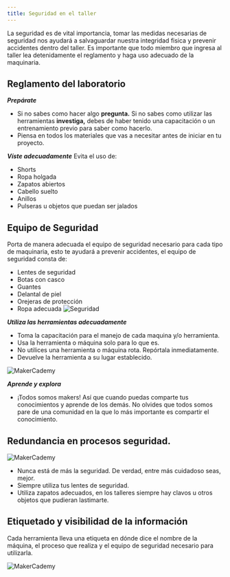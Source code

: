 ```yaml
---
title: Seguridad en el taller
---
```

La seguridad es de vital importancia, tomar las medidas necesarias de seguridad nos ayudará a salvaguardar nuestra integridad fisica y prevenir accidentes dentro del taller.
Es importante que todo miembro que ingresa al taller lea detenidamente el reglamento y haga uso adecuado de la maquinaria.

##  Reglamento del laboratorio

***Prepárate***
- Si no sabes como hacer algo **pregunta.** Si no sabes como utilizar las herramientas **investiga,** debes de haber tenido una capacitación o un entrenamiento previo para saber como hacerlo. 
- Piensa en todos los materiales que vas a necesitar antes de iniciar en tu proyecto.

***Víste adecuadamente***
Evita el uso de:
- Shorts
- Ropa holgada
- Zapatos abiertos
- Cabello suelto
- Anillos
- Pulseras u objetos que puedan ser jalados

## Equipo de Seguridad
Porta de manera adecuada el equipo de seguridad necesario para cada tipo de maquinaria, esto te ayudará a prevenir accidentes, el equipo de seguridad consta de: 
- Lentes de seguridad
- Botas con casco
- Guantes
- Delantal de piel
- Orejeras de protección
- Ropa adecuada
![Seguridad]({{site.baseurl}}/img/seguridad.jpg)

***Utiliza las herramientas adecuadamente***
- Toma la capacitación para el manejo de cada maquina y/o herramienta.
- Usa la herramienta o máquina solo para lo que es.
- No utilices una herramienta o máquina rota. Repórtala inmediatamente.
- Devuelve la herramienta a su lugar establecido.


![MakerCademy]({{site.baseurl}}/img/segu.jpg)

***Aprende y explora***
- ¡Todos somos makers! Así que cuando puedas comparte tus conocimientos y aprende de los demás. No olvides que todos somos pare de una comunidad en la que lo más importante es compartir el conocimiento.


## Redundancia en procesos seguridad.

![MakerCademy]({{site.baseurl}}/img/seg.jpeg)

- Nunca está de más la seguridad. De verdad, entre más cuidadoso seas, mejor. 
- Siempre utiliza tus lentes de seguridad.
- Utiliza zapatos adecuados, en los talleres siempre hay clavos u otros objetos que pudieran lastimarte.

## Etiquetado y visibilidad de la información
Cada herramienta lleva una etiqueta en dónde dice el nombre de la máquina, el proceso que realiza y el equipo de seguridad necesario para utilizarla.

![MakerCademy]({{site.baseurl}}/img/VISIBILIDAD.jpg)

